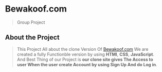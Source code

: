 # Bewakoof.com
>Group Project





## About the Project
>This Project All about the clone Version Of [Bewakoof.com](https://www.bewakoof.com/)
>We are created a fully Functionble version by using **HTMl**, **CSS**, **JavaScript**. And Best Thing of our Project is **our clone site gives The Access to user When the user create Account by using Sign Up And do Log in**.




>
<!-- ![This is an image](https://myoctocat.com/assets/images/base-octocat.svg) -->
